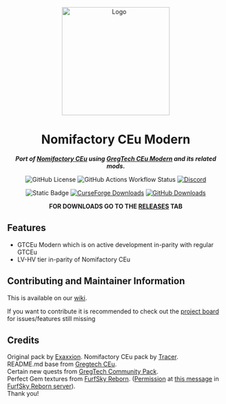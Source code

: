 <center>

<img src="https://raw.githubusercontent.com/Nomi-CEu/Nomi-CEu-Modern/main/tools/638448313865454254.png" width="250" height="250" alt="Logo">

# Nomifactory CEu Modern

_**Port of [Nomifactory CEu](https://github.com/Nomi-CEu/Nomi-CEu) using [GregTech CEu Modern](https://github.com/GregTechCEu/GregTech-Modern) and its related mods.**_

![GitHub License](https://img.shields.io/github/license/Nomi-CEu/Nomi-CEu-Modern?style=for-the-badge)
![GitHub Actions Workflow Status](https://img.shields.io/github/actions/workflow/status/Nomi-CEu/Nomi-CEu-Modern/build_pr.yml?branch=main&style=for-the-badge&label=Dev%20Build)
[![Discord](https://img.shields.io/discord/927050775073534012?style=for-the-badge&logo=discord&color=5865F2&labelColor=grey&label=+)](https://discord.com/invite/zwQzqP8b6q)

![Static Badge](https://img.shields.io/badge/for_mc-1.20.1-e05d44?style=for-the-badge)
[![CurseForge Downloads](https://img.shields.io/curseforge/dt/981238?style=for-the-badge&logo=CurseForge&labelColor=grey&label=+)](https://www.curseforge.com/minecraft/modpacks/nomifactory-ceu-modern)
[![GitHub Downloads](https://img.shields.io/github/downloads/Nomi-CEu/Nomi-CEu-Modern/total?style=for-the-badge&labelColor=grey&logo=github&label=+)](https://github.com/Nomi-CEu/Nomi-CEu-Modern/releases)

**FOR DOWNLOADS GO TO THE [RELEASES](https://github.com/Nomi-CEu/Nomi-CEu-Modern/releases) TAB**

</center>

## Features

- GTCEu Modern which is on active development in-parity with regular GTCEu
- LV-HV tier in-parity of Nomifactory CEu

## Contributing and Maintainer Information

This is available on our [wiki](https://github.com/Nomi-CEu/Nomi-CEu/wiki).

If you want to contribute it is recommended to check out the [project board](https://github.com/orgs/Nomi-CEu/projects/1) for issues/features still missing

## Credits

Original pack by [Exaxxion](https://github.com/Exaxxion).
Nomifactory CEu pack by [Tracer](https://github.com/tracer4b).  
README.md base from [Gregtech CEu](https://github.com/GregTechCEu/GregTech).  
Certain new quests from [GregTech Community Pack](https://github.com/GregTechCEu/GregTech-Community-Pack).  
Perfect Gem textures from [FurfSky Reborn](http://furfsky.net/). ([Permission](https://ibb.co/bBpksq0) at [this message](https://discord.com/channels/771187253937438762/774353150278369351/938438074503942184) in [FurfSky Reborn server](https://discord.gg/fsr)).  
Thank you!
